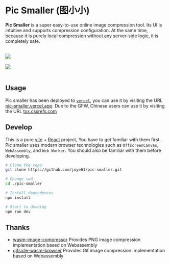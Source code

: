 # Pic Smaller (图小小)

**Pic Smaller** is a super easy-to-use online image compression tool. Its UI is intuitive and supports compression configuration. At the same time, because it is purely local compression without any server-side logic, it is completely safe.

<br/>

<div><img src="https://txx.cssrefs.com/demo1.png"></div>
<br/>
<div><img src="https://txx.cssrefs.com/demo2.png"></div>

<br/>

## Usage

Pic smaller has been deployed to [`vercel`](https://vercel.com/), you can use it by visiting the URL [pic-smaller.vercel.app](https://pic-smaller.vercel.app). Due to the GFW, Chinese users can use it by visiting the URL [txx.cssrefs.com](https://txx.cssrefs.com)


## Develop

This is a pure [vite](https://vitejs.dev/) + [React](https://react.dev/) project, You have to get familiar with them first. Pic smaller uses modern browser technologies such as `OffscreenCanvas`, `WebAssembly`, and `Web Worker`. You should also be familiar with them before developing.

```bash
# Clone the repo
git clone https://github.com/joye61/pic-smaller.git

# Change cwd
cd ./pic-smaller

# Install dependences
npm install

# Start to develop
npm run dev
```

## Thanks

- [wasm-image-compressor](https://github.com/antelle/wasm-image-compressor) Provides PNG image compression implementation based on Webassembly
- [gifsicle-wasm-browser](https://github.com/renzhezhilu/gifsicle-wasm-browser) Provides Gif image compression implementation based on Webassembly
